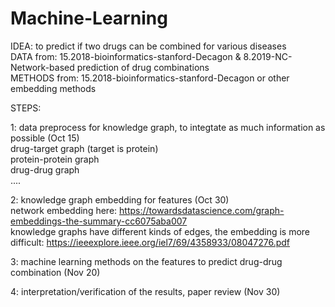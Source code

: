 # Machine-Learning  

IDEA: to predict if two drugs can be combined for various diseases  
DATA from:  15.2018-bioinformatics-stanford-Decagon &  8.2019-NC-Network-based prediction of drug combinations  
METHODS from: 15.2018-bioinformatics-stanford-Decagon or other embedding methods  

STEPS:   

1: data preprocess for knowledge graph, to integtate as much information as possible  (Oct 15)  
   drug-target graph (target is protein)  
   protein-protein graph  
   drug-drug graph  
   ....  
   

2: knowledge graph embedding for features  (Oct 30)  
   network embedding here: https://towardsdatascience.com/graph-embeddings-the-summary-cc6075aba007   
   knowledge graphs have different kinds of edges, the embedding is more difficult:          https://ieeexplore.ieee.org/iel7/69/4358933/08047276.pdf   

3: machine learning methods on the features to predict drug-drug combination  (Nov 20)  

4: interpretation/verification of the results, paper review   (Nov 30)  
